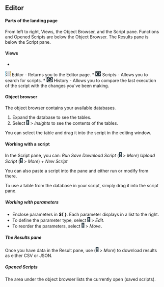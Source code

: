 ## Editor

#### Parts of the landing page

From left to right, Views, the Object Browser, and the Script pane. 
Functions and Opened Scripts are below the Object Browser.
The Results pane is below the Script pane.

#### Views

* 
![btn_Editor_main.png](btn_Editor_main.png) Editor - Returns you to the Editor page.
* 
![btn_Scripts_Editor.png](btn_Scripts_Editor.png) Scripts - Allows you to search for scripts.
* 
![btn_History_Editor.png](btn_History_Editor.png) History - Allows you to compare the last execution of the script with the changes you've been making.


#### Object browser
The object browser contains your available databases. 

1. Expand the database to see the tables.
2. Select ![btn_vp_kabob.png](btn_vp_kabob.png) > _Insights_ to see the contents of the tables.

You can select the table and drag it into the script in the editing window.

#### Working with a script
In the Script pane, you can:
_Run_
_Save_
_Download Script_ (![btn_vp_kabob.png](btn_vp_kabob.png) > _More_)
_Upload Script_ (![btn_vp_kabob.png](btn_vp_kabob.png) > _More_)
_+ New Script_ 

You can also paste a script into the pane and either run or modify from there.

To use a table from the database in your script, simply drag it into the script pane.

##### Working with parameters
* Enclose parameters in **${ }**.
  Each parameter displays in a list to the right.
* To define the parameter type, select ![btn_vp_kabob.png](btn_vp_kabob.png) > _Edit_.
* To reorder the parameters, select ![btn_vp_kabob.png](btn_vp_kabob.png) > _Move_.

##### The Results pane

Once you have data in the Result pane, use (![btn_vp_kabob.png](btn_vp_kabob.png) > _More_) to download results as either CSV or JSON.

##### Opened Scripts
The area under the object browser lists the currently open (saved scripts).

